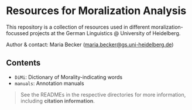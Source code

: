 # Resources for Moralization Analysis

This repository is a collection of resources used in different moralization-focussed projects at the German Linguistics @ University of Heidelberg.

Author & contact: Maria Becker (maria.becker@gs.uni-heidelberg.de)


## Contents

+ `DiMi`: Dictionary of Morality-indicating words
+ `manuals`: Annotation manuals

>See the READMEs in the respective directories for more information, including **citation information**.

